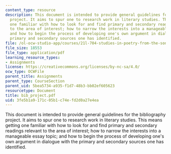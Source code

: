 ```yaml
---
content_type: resource
description: This document is intended to provide general guidelines for the bibliography
  project. It aims to spur one to research work in literary studies. This means getting
  one familiar with how to look for and find primary and secondary readings relevant
  to the area of interest; how to narrow the interests into a manageable essay topic;
  and how to begin the process of developing one's own argument in dialogue with the
  primary and secondary sources one has identified.
file: /ol-ocw-studio-app/courses/21l-704-studies-in-poetry-from-the-sonneteers-to-the-metaphysicals-spring-2006/3fe5b1a9171c05b1c74efd2d0a27e4ea_bib_project.pdf
file_size: 18553
file_type: application/pdf
learning_resource_types:
- Assignments
license: https://creativecommons.org/licenses/by-nc-sa/4.0/
ocw_type: OCWFile
parent_title: Assignments
parent_type: CourseSection
parent_uid: 5bea5734-a935-f1d7-48b3-bb02ef605623
resourcetype: Document
title: bib_project.pdf
uid: 3fe5b1a9-171c-05b1-c74e-fd2d0a27e4ea
---
```

This document is intended to provide general guidelines for the bibliography project. It aims to spur one to research work in literary studies. This means getting one familiar with how to look for and find primary and secondary readings relevant to the area of interest; how to narrow the interests into a manageable essay topic; and how to begin the process of developing one's own argument in dialogue with the primary and secondary sources one has identified.